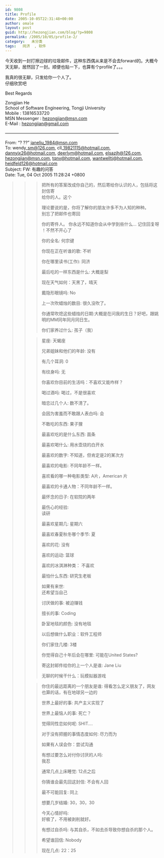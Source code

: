 ```yaml
---
id: 9808
title: Profile
date: 2005-10-05T22:31:48+00:00
author: omale
layout: post
guid: http://hezongjian.com/blog/?p=9808
permalink: /2005/10/05/profile-2/
category:   未分类
tags:   同济  , 软件
---
```

今天收到一封打擦边球的垃圾邮件，这种东西偶从来是不会去forward的。大概今天无聊，居然回了一封。顺便也贴一下，也算有个profile了。。。

我真的很无聊，只发给你一个人了。  
仔细欣赏吧

Best Regards 

Zongjian He   
School of Software Engineering, Tongji University   
Mobile : 13816533720   
MSN Messenger : hezongjian@msn.com   
E-Mail : hezongjian@gmail.com 

&#8212;&#8212;&#8212;&#8212;&#8212;&#8212;&#8212;&#8212;&#8212;&#8212;&#8212;&#8212;&#8212;&#8212;&#8212;&#8212;&#8212;&#8212;&#8212;&#8212;&#8212;&#8212;&#8212;&#8212;&#8212;&#8212;&#8211;

From:  &#8220;? ??&#8221; <janeliu_1984@msn.com>  
To:  wendy\_sm@126.com, cll\_19821115@hotmail.com, dannyjx26@hotmail.com, deerlym@hotmail.com, elsazjh@126.com, hezongjian@msn.com, tqnv@hotmail.com, wantwelltj@hotmail.com, heidfeld126@hotmail.com  
Subject:  FW: 有趣的问答  
Date:  Tue, 04 Oct 2005 11:28:24 +0800  
>  
>  
>  
>>  
>>>把所有的答案改成你自己的，然后寄给你认识的人，包括将这封信寄   
>>>给你的人。这个  
>>>  
>>>  
>>>  
>>>  
>>>理论要说的是，你将了解你的朋友许多不为人知的种种。   
>>>别忘了把邮件也寄回  
>>>  
>>>你的寄件人。 你永远不知道你会从中学到些什么&#8230; 记住回复呀   
>>>！不然不开心了  
>>>  
>>>你的全名: 何宗键  
>>>  
>>>你现在正在听谁的歌: 不听  
>>>  
>>>你在哪里读书(工作): 同济  
>>>  
>>>最后吃的一样东西是什么: 大概是梨  
>>>  
>>>现在天气如何：天黑了，晴天  
>>>  
>>>戴隐形眼镜吗: No  
>>>  
>>>上一次吹蜡烛的数目: 很久没吹了。  
>>>  
>>>你通常吹熄这些蜡烛的日期:大概是在问我的生日？好吧，跟姚明的MM同年同月同日生。  
>>>  
>>>你们家养过什么:  孩子（我）  
>>  
>>>星座: 天蝎座  
>>>  
>>>兄弟姐妹和他们的年龄: 没有  
>>>  
>>>有几个耳洞: 0  
>>>  
>>>有纹身吗: 无  
>>>  
>>>你喜欢你目前的生活吗：不喜欢又能咋样？  
>>>  
>>>喝过酒吗: 喝过，不是很喜欢  
>>>  
>>>暗恋过几个人: 数不清了。  
>>>  
>>>会因为害羞而不敢跟人表白吗: 会  
>>>  
>>>不敢吃的东西: 果子狸  
>>>  
>>>最喜欢吃的是什么东西: 面条  
>>>  
>>>最喜欢喝什么:  用水壶烧的白开水  
>>>  
>>>最喜欢的数字:  不知道，但肯定是2的某次方  
>>>  
>>>最喜欢的电影:  不同年龄不一样。  
>>>  
>>>喜欢看的哪一种电影类型: A片，American 片  
>>>  
>>>最喜欢的卡通人物：不同年龄不一样。  
>>>  
>>>最怀念的日子: 在软院的两年  
>>>  
>>>最伤心的经验:   
>>>读研  
>>>  
>>>最喜欢星期几: 星期六  
>>>  
>>>最喜欢春夏秋冬哪个季节: 夏  
>>>  
>>>喜欢的花: 没有  
>>>  
>>>喜欢的运动: 篮球  
>>>  
>>>喜欢的冰淇淋种类： 不喜欢  
>>>  
>>>最怕什么东西: 研究生老板  
>>>  
>>>如果有来世:   
>>>还希望当自己  
>>>  
>>>讨厌做的事: 被迫赚钱  
>>>  
>>>擅长的事: Coding  
>>>  
>>>卧室地毯的颜色: 没有地毯  
>>>  
>>>以后想做什么职业：软件工程师  
>>>  
>>>你们家住几楼: 3楼  
>>>  
>>>你觉得自己十年后会在哪里: 可能在United States?  
>>>  
>>>寄这封邮件给你的上一个人是谁: Jane Liu  
>>>  
>>>无聊的时候干什么：玩模拟器游戏  
>>  
>>>你住的最远距离的一个朋友是谁: 得看怎么定义朋友了，网友也算的话，有在地球另一边的  
>>>  
>>>世界上最好的事: 共产主义实现了  
>>>  
>>>世界上最恼人的事: 死亡？  
>>>  
>>>觉得同性恋如何呢: SHIT&#8230;.  
>>>  
>>>对于没有把握的事情态度如何: 尽力而为  
>>>  
>>>如果有人误会你：尝试沟通  
>>>  
>>>有想过要怎么对付你讨厌的人吗:   
>>>我忍  
>>>  
>>>通常几点上床睡觉: 12点之后  
>>>  
>>>你猜谁会最先回这封信: 不会有人回  
>>>  
>>>最不可能回复: 同上  
>>>  
>>>想要几岁结婚: 30，30，30  
>>>  
>>>今天心情好吗:   
>>>好极了，不用被剥削就好。  
>>>  
>>>有想过自杀吗: 与其自杀，不如去杀导致你想自杀的那个人。  
>>>  
>>>希望谁回信: Nobody  
>>>  
>>>现在几点: 22：25  
>>>  
>>